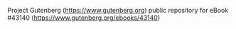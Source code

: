 Project Gutenberg (https://www.gutenberg.org) public repository for eBook #43140 (https://www.gutenberg.org/ebooks/43140)
